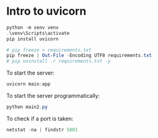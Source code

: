 # Intro to uvicorn

```powershell
python -m venv venv
.\venv\Scripts\activate
pip install uvicorn

# pip freeze > requirements.txt
pip freeze | Out-File -Encoding UTF8 requirements.txt
# pip uninstall -r requirements.txt -y
```

To start the server:

```powershell
uvicorn main:app
```

To start the server programmatically:

```powershell
python main2.py
```

To check if a port is taken:

```powershell
netstat -na | findstr 5001
```
